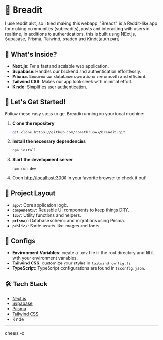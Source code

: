 # 🥖 Breadit

I use reddit alot, so i tried making this webapp. "Breadit" is a Reddit-like app for making communities (subreadits), posts and interacting with users in realtime, in additions to authentications. this is built using NExt.js, Supabase, Prisma, Tailwind, shadcn and Kinde(auth part)

## 🌟 What's Inside?

- **Next.js**: For a fast and scalable web application.
- **Supabase**: Handles our backend and authentication effortlessly.
- **Prisma**: Ensures our database operations are smooth and efficient.
- **Tailwind CSS**: Makes our app look sleek with minimal effort.
- **Kinde**: Simplifies user authentication.

## 🚀 Let's Get Started!

Follow these easy steps to get Breadit running on your local machine:

1. **Clone the repository**
    ```bash
    git clone https://github.com/comethrusws/breadit.git
    ```
2. **Install the necessary dependencies**
    ```bash
    npm install
    ```
3. **Start the development server**
    ```bash
    npm run dev
    ```
4. Open [http://localhost:3000](http://localhost:3000) in your favorite browser to check it out!

## 📁 Project Layout

- **`app/`**: Core application logic.
- **`components/`**: Reusable UI components to keep things DRY.
- **`lib/`**: Utility functions and helpers.
- **`prisma/`**: Database schema and migrations using Prisma.
- **`public/`**: Static assets like images and fonts.

## 🔧 Configs

- **Environment Variables**: create a `.env` file in the root directory and fill it with your environment variables.
- **Tailwind CSS**: customize your styles in `tailwind.config.ts`.
- **TypeScript**: TypeScript configurations are found in `tsconfig.json`.


## 🛠️ Tech Stack

- [Next.js](https://nextjs.org/)
- [Supabase](https://supabase.io/)
- [Prisma](https://www.prisma.io/)
- [Tailwind CSS](https://tailwindcss.com/)
- [Kinde](https://kinde.com/)

---

cheers -x
